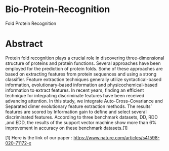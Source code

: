 # Bio-Protein-Recognition
Fold Protein Recognition

# Abstract
Protein fold recognition plays a crucial role in discovering three-dimensional structure of proteins and protein functions. Several approaches have been employed for the prediction of protein folds. Some of these approaches are based on extracting features from protein sequences and using a strong classifier. Feature extraction techniques generally utilize syntactical-based information, evolutionary-based information and physicochemical-based information to extract features. In recent years, finding an efficient technique for integrating discriminate features have been received advancing attention. In this study, we integrate Auto-Cross-Covariance and Separated dimer evolutionary feature extraction methods. The results’ features are scored by Information gain to define and select several discriminated features. According to three benchmark datasets, DD, RDD ,and EDD, the results of the support vector machine show more than 6% improvement in accuracy on these benchmark datasets.[1]


[1] Here is the link of our paper :
https://www.nature.com/articles/s41598-020-71172-x


